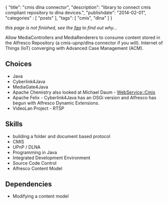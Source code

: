 {
    "title": "cmis dlna connector",
    "description": "library to connect cmis compliant repository to dlna devices.",
    "publishdate": "2014-02-01",
    "categories" : [
    	 "posts"
    ],
    "tags": [ "cmis", "dlna" ]
}

_this page is not finished, see the [faq](/about) to find out why..._ 

Allow MediaControllers and MediaRenderers to consume content stored in the Alfresco Repository (a cmis-upnp/dlna connector if you will).  Internet of Things (IoT) converging with Advanced Case Management (ACM).

## Choices

* Java  
* Cyberlink4Java  
* MediaGate4Java  
* Apache Chemistry  also looked at Michael Daum - [WebService::Cmis](https://github.com/MichaelDaum/cmis-perl)  
* Apache Felix - Cyberlink4Java has an OSGi version and Alfresco has begun with Alfresco Dynamic Extensions.
* VideoLan Project - RTSP 

## Skills

* building a folder and document based protocol  
* CMIS  
* UPnP / DLNA  
* Programming in Java  
* Integrated Development Environment  
* Source Code Control  
* Alfresco Content Model  


## Dependencies

* Modifying a content model  